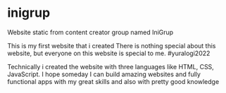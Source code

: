 # inigrup
Website static from content creator group named IniGrup

This is my first website that i created
There is nothing special about this website, but everyone on this website is special to me.
#yuralogi2022

Technically i created the website with three languages like HTML, CSS, JavaScript.
I hope someday I can build amazing websites and fully functional apps with my great skills and also with pretty good knowledge
